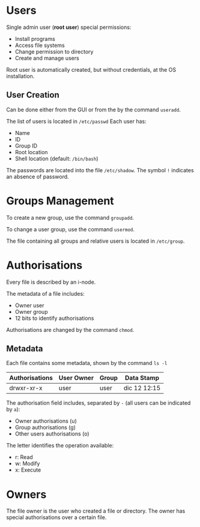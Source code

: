 # Users

Single admin user (**root user**) special permissions:

- Install programs
- Access file systems
- Change permission to directory
- Create and manage users

Root user is automatically created, but without credentials, at the OS installation.

## User Creation

Can be done either from the GUI or from the by the command `useradd`.

The list of users is located in `/etc/passwd` Each user has:

- Name
- ID
- Group ID
- Root location
- Shell location (default: `/bin/bash`)

The passwords are located into the file `/etc/shadow`. The symbol `!` indicates an absence of password.

# Groups Management

To create a new group, use the command `groupadd`.

To change a user group, use the command `usermod`.

The file containing all groups and relative users is located in `/etc/group`.

# Authorisations

Every file is described by an i-node.

The metadata of a file includes:

- Owner user
- Owner group
- 12 bits to identify authorisations

Authorisations are changed by the command `chmod`. 

## Metadata

Each file contains some metadata, shown by the command `ls -l`

| Authorisations | User Owner | Group | Data Stamp   |
| -------------- | ---------- | ----- | ------------ |
| drwxr-xr-x     | user       | user  | dic 12 12:15 |

The authorisation field includes, separated by `-` (all users can be indicated by `a`):

- Owner authorisations (u)
- Group authorisations (g)
- Other users authorisations (o)

The letter identifies the operation available:

- r: Read
- w: Modify
- x: Execute

# Owners

The file owner is the user who created a file or directory. The owner has special authorisations over a certain file.
